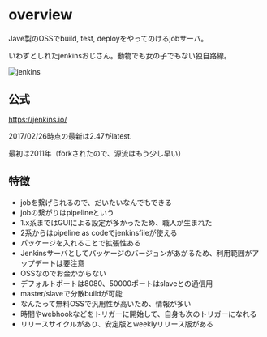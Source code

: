 # overview
Jave製のOSSでbuild, test, deployをやってのけるjobサーバ。

いわずとしれたjenkinsおじさん。動物でも女の子でもない独自路線。

![jenkins](https://jenkins.io/images/226px-Jenkins_logo.svg.png)

## 公式
https://jenkins.io/

2017/02/26時点の最新は2.47がlatest.

最初は2011年（forkされたので、源流はもう少し早い）

## 特徴
* jobを繋げられるので、だいたいなんでもできる
 * jobの繋がりはpipelineという
 * 1.x系まではGUIによる設定が多かったため、職人が生まれた
 * 2系からはpipeline as codeでjenkinsfileが使える
* パッケージを入れることで拡張性ある
 * Jenkinsサーバとしてパッケージのバージョンがあがるため、利用範囲がアップデートは要注意
* OSSなのでお金かからない
* デフォルトポートは8080、50000ポートはslaveとの通信用
* master/slaveで分散buildが可能
* なんたって無料OSSで汎用性が高いため、情報が多い
* 時間やwebhookなどをトリガーに開始して、自身も次のトリガーになれる
* リリースサイクルがあり、安定版とweeklyリリース版がある
